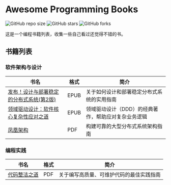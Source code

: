 # Awesome Programming Books

![GitHub repo size](https://img.shields.io/github/repo-size/awesome-programming-books/awesome-programming-books.github.io)
![GitHub stars](https://img.shields.io/github/stars/awesome-programming-books/awesome-programming-books.github.io?style=social)
![GitHub forks](https://img.shields.io/github/forks/awesome-programming-books/awesome-programming-books.github.io?style=social)

这是一个编程书籍列表，收集一些自己看过还觉得不错的书。


## 书籍列表

### 软件架构与设计

| 书名 | 格式 | 简介 |
|------|------|------|
| [发布！设计与部署稳定的分布式系统(第2版)](EPUB/发布！设计与部署稳定的分布式系统(第2版)-2021%20([美]%20迈克尔%20•%20尼加德%20[尼加德,%20迈克尔%20•]).epub) | EPUB | 关于如何设计和部署稳定分布式系统的实用指南 |
| [领域驱动设计：软件核心复杂性应对之道](EPUB/领域驱动设计：软件核心复杂性应对之道%20([美]%20埃里克%20埃文斯（Eric%20Evans）).epub) | EPUB | 领域驱动设计（DDD）的经典著作，帮助应对复杂业务逻辑 |
| [凤凰架构](PDF/凤凰架构.pdf) | PDF | 构建可靠的大型分布式系统架构指南 |

### 编程实践

| 书名 | 格式 | 简介 |
|------|------|------|
| [代码整洁之道](PDF/代码整洁之道_中文完整版.pdf) | PDF | 关于编写高质量、可维护代码的最佳实践指南 |

